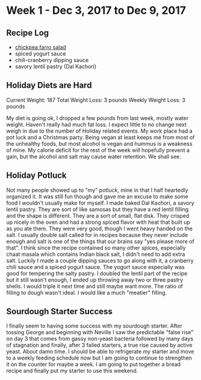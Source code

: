 # Week 1 - Dec 3, 2017 to Dec 9, 2017

## Recipe Log
* [chickpea farro salad](../../../1-recipes/salads/mason_jar_salads/chickpea_farro_salad.md)
* spiced yogurt sauce
* chili-cranberry dipping sauce
* savory lentil pastry (Dal Kachori)


## Holiday Diets are Hard
Current Weight: 187
Total Weight Loss: 3 pounds
Weekly Weight Loss: 3 pounds

My diet is going ok, I dropped a few pounds from last week, mostly water weight. Haven't really had much fat loss. I expect little to no change next weigh in due to the number of Holiday related events. My work place had a pot luck and a Christmas party. Being vegan at least keeps me from most of the unhealthy foods, but most alcohol is vegan and hummus is a weakness of mine. My calorie deficit for the rest of the week will hopefully prevent a gain, but the alcohol and salt may cause water retention. We shall see.

## Holiday Potluck
Not many people showed up to "my" potluck, mine in that I half heartedly organized it. It was still fun though and gave me an excuse to make some food I wouldn't usually make for myself. I made baked Dal Kachori, a savory lentil pastry. They are sort of like samosas but they have a red lentil filling and the shape is different. They are a sort of small, flat disk. They crisped up nicely in the oven and had a strong spiced flavor with heat that built up as you ate them. They were very good, though I went heavy handed on the salt. I usually double salt called for in recipes because they never include enough and salt is one of the things that our brains say "yes please more of that". I think since the recipe contained so many other spices, especially chaat masala which contains Indian black salt, I didn't need to add extra salt. Luckily I made a couple dipping sauces to go along with it, a cranberry chili sauce and a spiced yogurt sauce. The yogurt sauce especially was good for tempering the salty pastry. I doubled the lentil part of the recipe but it still wasn't enough, I ended up throwing away two or three pastry shells. I would triple it next time and still maybe want more. The ratio of filling to dough wasn't ideal. I would like a much "meatier" filling.

## Sourdough Starter Success
I finally seem to having some success with my sourdough starter. After tossing George and beginning with Neville I saw the predictable "false rise" on day 3 that comes from gassy non-yeast bacteria followed by many days of stagnation and finally, after 3 failed starters, a true rise caused by active yeast. About damn time. I should be able to refrigerate my starter and move to a weekly feeding schedule now but I am going to continue to strengthen it on the counter for maybe a week. I am going to put together a bread recipe and finally put my starter to use this weekend.
